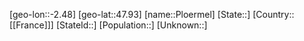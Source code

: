 ﻿---
location: [47.93,-2.48]
mapzoom: [7,12] 
mapmarker: city 
type: City
tags:
- geo/City


SpocWebEntityId: 33412
isDeleted: false
confidential: public

---
[geo-lon::-2.48]
[geo-lat::47.93]
[name::Ploermel]
[State::]
[Country::[[France]]]
[StateId::]
[Population::]
[Unknown::]

